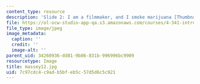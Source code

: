 ```yaml
---
content_type: resource
description: 'Slide 2: I am a filmmaker, and I smoke marijuana [Thumbnail]'
file: https://ol-ocw-studio-app-qa.s3.amazonaws.com/courses/4-341-introduction-to-photography-fall-2002/7c97cdc4c9adb5bfeb5c57d5d6c5c921_massey12.jpg
file_type: image/jpeg
image_metadata:
  caption: ''
  credit: ''
  image-alt: ''
parent_uid: 34260936-dd81-9b86-831b-996996bc9909
resourcetype: Image
title: massey12.jpg
uid: 7c97cdc4-c9ad-b5bf-eb5c-57d5d6c5c921
---
```

